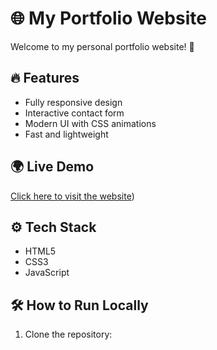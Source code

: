 # 🌐 My Portfolio Website

Welcome to my personal portfolio website! 🚀

## 🔥 Features
- Fully responsive design
- Interactive contact form
- Modern UI with CSS animations
- Fast and lightweight

## 🌍 Live Demo
[Click here to visit the website](https://anil-rr.github.io/My_first_website/))

## ⚙️ Tech Stack
- HTML5
- CSS3
- JavaScript

## 🛠️ How to Run Locally
1. Clone the repository:  
